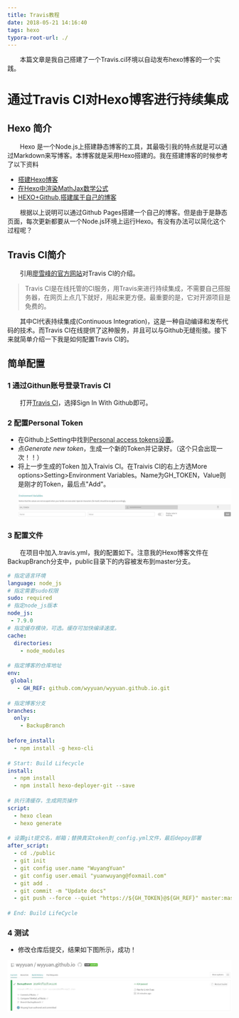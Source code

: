 ```yaml
---
title: Travis教程
date: 2018-05-21 14:16:40
tags: hexo
typora-root-url: ./
---
```


&emsp;&emsp;本篇文章是我自己搭建了一个Travis.ci环境以自动发布hexo博客的一个实践。

<!-- more -->

# 通过Travis CI对Hexo博客进行持续集成

## Hexo 简介

&emsp;&emsp;Hexo 是一个Node.js上搭建静态博客的工具，其最吸引我的特点就是可以通过Markdown来写博客。本博客就是采用Hexo搭建的。我在搭建博客的时候参考了以下资料

* [搭建Hexo博客](https://www.jianshu.com/p/2640561e96f8)
* [在Hexo中渲染MathJax数学公式](https://www.jianshu.com/p/7ab21c7f0674)
* [HEXO+Github,搭建属于自己的博客](https://www.jianshu.com/p/465830080ea9)

&emsp;&emsp;根据以上说明可以通过Github Pages搭建一个自己的博客。但是由于是静态页面，每次更新都要从一个Node.js环境上运行Hexo。有没有办法可以简化这个过程呢？

## Travis CI简介

&emsp;&emsp;引用[廖雪峰的官方网站](https://www.liaoxuefeng.com/)对Travis CI的介绍。

>Travis CI是在线托管的CI服务，用Travis来进行持续集成，不需要自己搭服务器，在网页上点几下就好，用起来更方便。最重要的是，它对开源项目是免费的。

&emsp;&emsp;其中CI代表持续集成(Continuous Integration)，这是一种自动编译和发布代码的技术。而Travis CI在线提供了这种服务，并且可以与Github无缝衔接。接下来就简单介绍一下我是如何配置Travis CI的。

## 简单配置

### 1 通过Githun账号登录Travis CI

&emsp;&emsp;打开[Travis CI](https://travis-ci.com/)，选择Sign In With Github即可。

### 2 配置Personal Token

* 在Github上Setting中找到[Personal access tokens设置](https://github.com/settings/tokens)。
* 点*Generate new token*，生成一个新的Token并记录好。（这个只会出现一次！！）
* 将上一步生成的Token 加入Traivis CI。在Traivis CI的右上方选More options>Setting>Environment Variables。Name为GH_TOKEN，Value则是刚才的Token，最后点"Add"。![1](Travis教程/1.jpg)

### 3 配置文件

&emsp;&emsp;在项目中加入.travis.yml，我的配置如下。注意我的Hexo博客文件在BackupBranch分支中，public目录下的内容被发布到master分支。

```yaml
# 指定语言环境
language: node_js
# 指定需要sudo权限
sudo: required
# 指定node_js版本
node_js: 
 - 7.9.0
# 指定缓存模块，可选。缓存可加快编译速度。
cache:
  directories:
    - node_modules

# 指定博客的仓库地址
env:
 global:
   - GH_REF: github.com/wyyuan/wyyuan.github.io.git

# 指定博客分支
branches:
  only:
    - BackupBranch 

before_install:
  - npm install -g hexo-cli

# Start: Build Lifecycle
install:
  - npm install
  - npm install hexo-deployer-git --save

# 执行清缓存，生成网页操作
script:
  - hexo clean
  - hexo generate

# 设置git提交名，邮箱；替换真实token到_config.yml文件，最后depoy部署
after_script:
  - cd ./public
  - git init
  - git config user.name "WuyangYuan"
  - git config user.email "yuanwuyang@foxmail.com"
  - git add .
  - git commit -m "Update docs"
  - git push --force --quiet "https://${GH_TOKEN}@${GH_REF}" master:master

# End: Build LifeCycle
```

### 4 测试

* 修改仓库后提交，结果如下图所示，成功！

![2](Travis教程/2.jpg)






